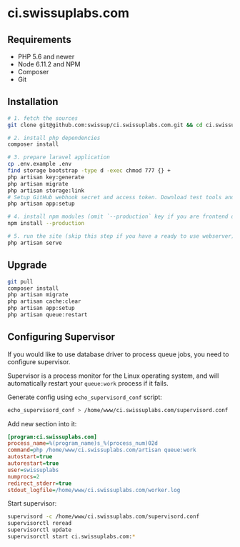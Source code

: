 # ci.swissuplabs.com

## Requirements

 -  PHP 5.6 and newer
 -  Node 6.11.2 and NPM
 -  Composer
 -  Git

## Installation

```bash
# 1. fetch the sources
git clone git@github.com:swissup/ci.swissuplabs.com.git && cd ci.swissuplabs.com

# 2. install php dependencies
composer install

# 3. prepare laravel application
cp .env.example .env
find storage bootstrap -type d -exec chmod 777 {} +
php artisan key:generate
php artisan migrate
php artisan storage:link
# Setup GitHub webhook secret and access token. Download test tools and prepare environment
php artisan app:setup

# 4. install npm modules (omit `--production` key if you are frontend developer)
npm install --production

# 5. run the site (skip this step if you have a ready to use webserver)
php artisan serve
```

## Upgrade

```bash
git pull
composer install
php artisan migrate
php artisan cache:clear
php artisan app:setup
php artisan queue:restart
```

## Configuring Supervisor

If you would like to use database driver to process queue jobs, you need to
configure supervisor.

Supervisor is a process monitor for the Linux operating system, and will
automatically restart your `queue:work` process if it fails.

Generate config using `echo_supervisord_conf` script:

```bash
echo_supervisord_conf > /home/www/ci.swissuplabs.com/supervisord.conf
```

Add new section into it:

```ini
[program:ci.swissuplabs.com]
process_name=%(program_name)s_%(process_num)02d
command=php /home/www/ci.swissuplabs.com/artisan queue:work
autostart=true
autorestart=true
user=swissuplabs
numprocs=2
redirect_stderr=true
stdout_logfile=/home/www/ci.swissuplabs.com/worker.log
```

Start supervisor:

```bash
supervisord -c /home/www/ci.swissuplabs.com/supervisord.conf
supervisorctl reread
supervisorctl update
supervisorctl start ci.swissuplabs.com:*
```
